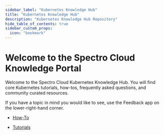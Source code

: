 ```yaml
---
sidebar_label: "Kubernetes Knowledge Hub"
title: "Kubernetes Knowledge Hub"
description: "Kubernetes Knowledge Hub Repository"
hide_table_of_contents: true
sidebar_custom_props:
  icon: "bookmark"
---
```


# Welcome to the Spectro Cloud Knowledge Portal

Welcome to the Spectro Cloud Kubernetes Knowledge Hub. You will find core Kubernetes tutorials, how-tos, frequently asked questions, and community curated resources.

If you have a topic in mind you would like to see, use the Feedback app on the lower-right-hand corner.
<br />

- [How-To](/kubernetes-knowlege-hub/how-to)

- [Tutorials](/kubernetes-knowlege-hub/tutorials)

<br />

